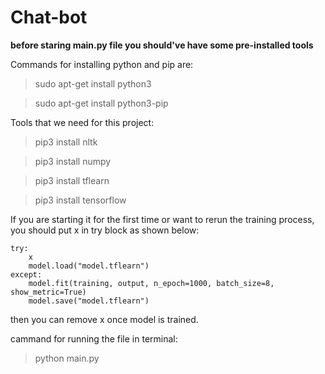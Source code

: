 # Chat-bot
**before staring main.py file you should've have some pre-installed tools**

Commands for installing python and pip are:
> sudo apt-get install python3

> sudo apt-get install python3-pip


Tools that we need for this project:
> pip3 install nltk

> pip3 install numpy

> pip3 install tflearn

> pip3 install tensorflow

If you are starting it for the first time or want to rerun the training process, you should put x in try block as shown below:
```
try:
    x
    model.load("model.tflearn")
except:
    model.fit(training, output, n_epoch=1000, batch_size=8, show_metric=True)
    model.save("model.tflearn")
```
then you can remove x once model is trained.

cammand for running the file in terminal:
> python main.py
